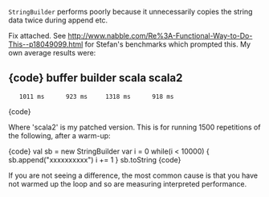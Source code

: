 `StringBuilder` performs poorly because it unnecessarily copies the string data twice during append etc.

Fix attached.
See http://www.nabble.com/Re%3A-Functional-Way-to-Do-This--p18049099.html for Stefan's benchmarks which prompted this. My own average results were:

{code}
     buffer     builder       scala      scala2 
---------------------------------------------------
       1011 ms      923 ms     1318 ms      918 ms  
{code}

Where 'scala2' is my patched version. This is for running 1500 repetitions of the following, after a warm-up:

{code}
val sb = new StringBuilder
var i = 0
while(i < 10000) {
    sb.append("xxxxxxxxxx")
    i += 1
}
sb.toString
{code}

If you are not seeing a difference, the most common cause is that you have not warmed up the loop and so are measuring interpreted performance.

